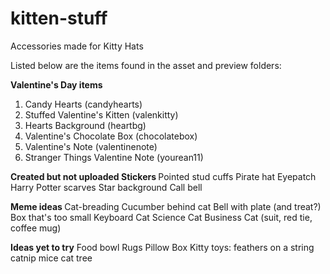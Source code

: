 # kitten-stuff
Accessories made for Kitty Hats

Listed below are the items found in the asset and preview folders:

<strong>Valentine's Day items</strong>
1. Candy Hearts (candyhearts)
2. Stuffed Valentine's Kitten (valenkitty)
3. Hearts Background (heartbg)
4. Valentine's Chocolate Box (chocolatebox)
5. Valentine's Note (valentinenote)
6. Stranger Things Valentine Note (yourean11)

<strong>Created but not uploaded Stickers </strong>
Pointed stud cuffs
Pirate hat
Eyepatch
Harry Potter scarves
Star background
Call bell

<strong>Meme ideas </strong>
Cat-breading
Cucumber behind cat
Bell with plate (and treat?)
Box that's too small
Keyboard Cat
Science Cat
Business Cat (suit, red tie, coffee mug)


<strong>Ideas yet to try</strong>
Food bowl
Rugs
Pillow
Box
Kitty toys:
    feathers on a string
    catnip mice
    cat tree
